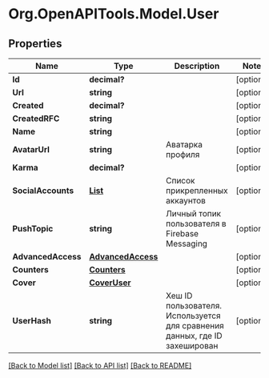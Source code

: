 # Org.OpenAPITools.Model.User
## Properties

Name | Type | Description | Notes
------------ | ------------- | ------------- | -------------
**Id** | **decimal?** |  | [optional] 
**Url** | **string** |  | [optional] 
**Created** | **decimal?** |  | [optional] 
**CreatedRFC** | **string** |  | [optional] 
**Name** | **string** |  | [optional] 
**AvatarUrl** | **string** | Аватарка профиля | [optional] 
**Karma** | **decimal?** |  | [optional] 
**SocialAccounts** | [**List<SocialAccount>**](SocialAccount.md) | Список прикрепленных аккаунтов | [optional] 
**PushTopic** | **string** | Личный топик пользователя в Firebase Messaging | [optional] 
**AdvancedAccess** | [**AdvancedAccess**](AdvancedAccess.md) |  | [optional] 
**Counters** | [**Counters**](Counters.md) |  | [optional] 
**Cover** | [**CoverUser**](CoverUser.md) |  | [optional] 
**UserHash** | **string** | Хеш ID пользователя. Используется для сравнения данных, где ID захеширован | [optional] 

[[Back to Model list]](../README.md#documentation-for-models) [[Back to API list]](../README.md#documentation-for-api-endpoints) [[Back to README]](../README.md)


